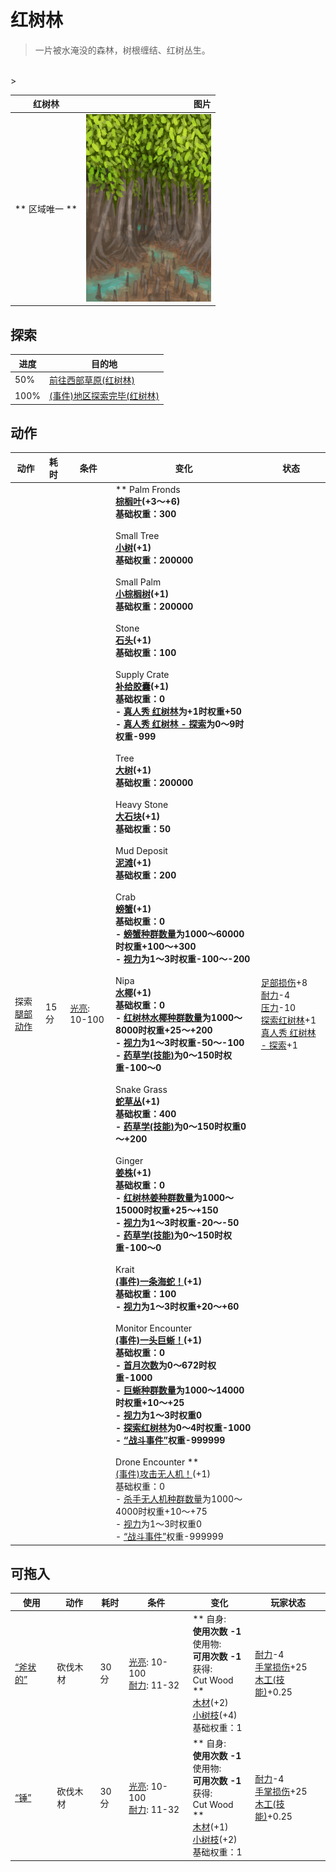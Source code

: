 # 红树林  
> 一片被水淹没的森林，树根缠结、红树丛生。  
<br>  
>   
  
  红树林  |   图片   
 ----  |  ----:   
 ** 区域唯一 **  |  <img decoding="async" src="Sprite/Mangroves.png" href="a.md" style="max-width:300px;max-height:300px;">   
  
## 探索  
进度  |  目的地  
----  |  ----  
50%  |  [前往西部草原(红树林)](Path_MangrovesToGrasslandsW.md)  
100%  |  [(事件)地区探索完毕(红树林)](Event_MangrovesExplored.md)  
## 动作  
动作  |  耗时  |  条件  |  变化  |  状态  
----  |  ----  |  ----  |  ----  |  ----  
探索<br>[腿部动作](LegAction.md)  |  15分  |  [光亮](Light.md): 10-100  |  ** Palm Fronds **<br>  [棕榈叶](PalmFronds.md)(+3～+6)<br>基础权重：300<br><br>** Small Tree **<br>  [小树](SmallTree.md)(+1)<br>基础权重：200000<br><br>** Small Palm **<br>  [小棕榈树](SmallPalm.md)(+1)<br>基础权重：200000<br><br>** Stone **<br>  [石头](Stone.md)(+1)<br>基础权重：100<br><br>** Supply Crate **<br>  [补给胶囊](TV_SupplyCapsule.md)(+1)<br>基础权重：0<br>- [真人秀 红树林](TV_Mangroves.md)为+1时权重+50<br>- [真人秀 红树林 - 探索](TV_MangrovesExplore.md)为0～9时权重-999<br><br>** Tree **<br>  [大树](LargeTree.md)(+1)<br>基础权重：200000<br><br>** Heavy Stone **<br>  [大石块](StoneHeavy.md)(+1)<br>基础权重：50<br><br>** Mud Deposit **<br>  [泥滩](MudDeposit.md)(+1)<br>基础权重：200<br><br>** Crab **<br>  [螃蟹](Crab.md)(+1)<br>基础权重：0<br>- [螃蟹种群数量](Pop_Crab.md)为1000～60000时权重+100～+300<br>- [视力](Myopia.md)为1～3时权重-100～-200<br><br>** Nipa **<br>  [水椰](NipaPalm.md)(+1)<br>基础权重：0<br>- [红树林水椰种群数量](Nipa_MangrovesPop.md)为1000～8000时权重+25～+200<br>- [视力](Myopia.md)为1～3时权重-50～-100<br>- [药草学(技能)](Skill_Herbology.md)为0～150时权重-100～0<br><br>** Snake Grass **<br>  [蛇草丛](SnakegrassPatch.md)(+1)<br>基础权重：400<br>- [药草学(技能)](Skill_Herbology.md)为0～150时权重0～+200<br><br>** Ginger **<br>  [姜株](GingerPlant.md)(+1)<br>基础权重：0<br>- [红树林姜种群数量](Ginger_MangrovesPop.md)为1000～15000时权重+25～+150<br>- [视力](Myopia.md)为1～3时权重-20～-50<br>- [药草学(技能)](Skill_Herbology.md)为0～150时权重-100～0<br><br>** Krait **<br>  [(事件)一条海蛇！](Event_SeaKraitStep.md)(+1)<br>基础权重：100<br>- [视力](Myopia.md)为1～3时权重+20～+60<br><br>** Monitor Encounter **<br>  [(事件)一头巨蜥！](Event_MonitorFight.md)(+1)<br>基础权重：0<br>- [首月次数](FirstMonthCounter.md)为0～672时权重-1000<br>- [巨蜥种群数量](Pop_Monitor.md)为1000～14000时权重+10～+25<br>- [视力](Myopia.md)为1～3时权重0<br>- [探索红树林](Exploration_Mangroves.md)为0～4时权重-1000<br>- [“战斗事件”](tag_FightEvent.md)权重-999999<br><br>** Drone Encounter **<br>  [(事件)攻击无人机！](Event_DroneFight.md)(+1)<br>基础权重：0<br>- [杀手无人机种群数量](Pop_Drone.md)为1000～4000时权重+10～+75<br>- [视力](Myopia.md)为1～3时权重0<br>- [“战斗事件”](tag_FightEvent.md)权重-999999<br>  |  [足部损伤](FootDamage.md)+8<br>[耐力](Stamina.md)-4<br>[压力](Stress.md)-10<br>[探索红树林](Exploration_Mangroves.md)+1<br>[真人秀 红树林 - 探索](TV_MangrovesExplore.md)+1  
## 可拖入  
使用  |  动作  |  耗时  |  条件  |  变化  |  玩家状态  
----  |  ----  |  ----  |  ----  |  ----  |  ----  
[“斧状的”](tag_AxeAdv.md)  |  砍伐木材  |  30分  |  [光亮](Light.md): 10-100<br>[耐力](Stamina.md): 11-32  |  ** 自身: **<br>使用次数  -1<br>** 使用物: **<br>可用次数  -1<br>** 获得: **<br>** Cut Wood **<br>  [木材](Wood.md)(+2)<br>  [小树枝](Sticks.md)(+4)<br>基础权重：1<br>  |  [耐力](Stamina.md)-4<br>[手掌损伤](HandDamage.md)+25<br>[木工(技能)](Skill_Woodworking.md)+0.25  
[“锤”](tag_Axe.md)  |  砍伐木材  |  30分  |  [光亮](Light.md): 10-100<br>[耐力](Stamina.md): 11-32  |  ** 自身: **<br>使用次数  -1<br>** 使用物: **<br>可用次数  -1<br>** 获得: **<br>** Cut Wood **<br>  [木材](Wood.md)(+1)<br>  [小树枝](Sticks.md)(+2)<br>基础权重：1<br>  |  [耐力](Stamina.md)-4<br>[手掌损伤](HandDamage.md)+25<br>[木工(技能)](Skill_Woodworking.md)+0.25  
